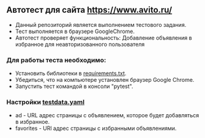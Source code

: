 ## Автотест для сайта https://www.avito.ru/

- Данный репозиторий является выполнением тестового задания.
- Тест выполняется в браузере GoogleChrome.
- Автотест проверяет функциональность: Добавление объявления 
в избранное для неавторизованного пользователя

### Для работы теста необходимо:

- Установить библиотеки в [requirements.txt](requirements.txt).
- Убедиться, что на компьютере установлен браузер Google Chrome.
- Запустить тест командой в консоли "pytest".

### Настройки [testdata.yaml](testdata.yaml)

- ad - URL адрес страницы с объявлением, которое будет добавляться
в избранное.
- favorites - URl адрес страницы с избранными объявлениями.
